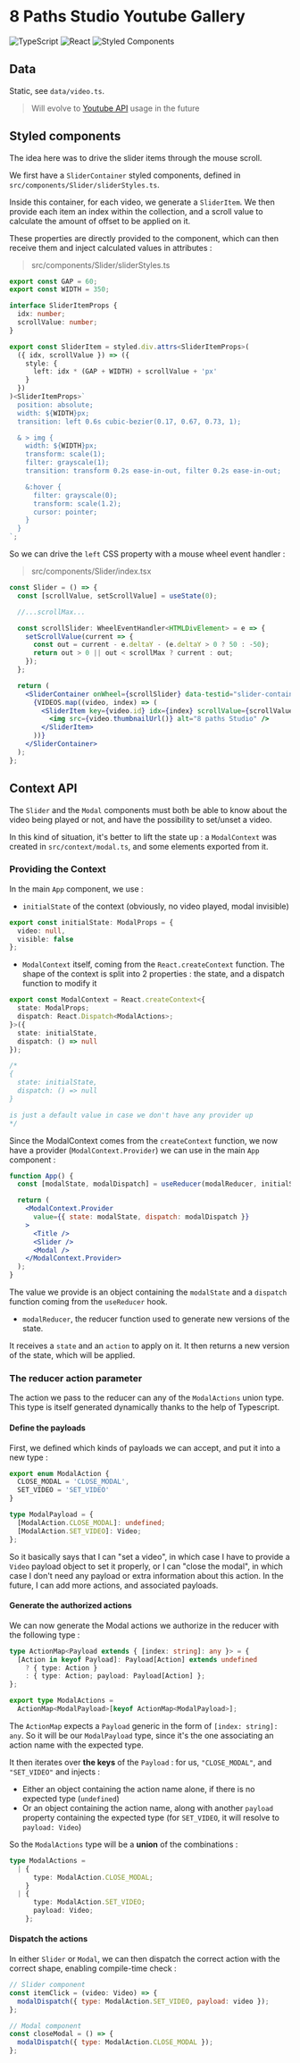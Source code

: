 # 8 Paths Studio Youtube Gallery

![TypeScript](https://img.shields.io/badge/typescript-%23007ACC.svg?style=flat-square&logo=typescript&logoColor=white)
![React](https://img.shields.io/badge/react-%2320232a.svg?style=flat-square&logo=react&logoColor=%2361DAFB)
![Styled Components](https://img.shields.io/badge/styled--components-DB7093?style=flat-square&logo=styled-components&logoColor=white)

## Data

Static, see `data/video.ts`.

> Will evolve to
> [Youtube API](https://developers.google.com/youtube/v3/docs/playlistItems/list)
> usage in the future

## Styled components

The idea here was to drive the slider items through the mouse scroll.

We first have a `SliderContainer` styled components, defined in
`src/components/Slider/sliderStyles.ts`.

Inside this container, for each video, we generate a `SliderItem`. We then
provide each item an index within the collection, and a scroll value to
calculate the amount of offset to be applied on it.

These properties are directly provided to the component, which can then receive
them and inject calculated values in attributes :

> src/components/Slider/sliderStyles.ts

```ts
export const GAP = 60;
export const WIDTH = 350;

interface SliderItemProps {
  idx: number;
  scrollValue: number;
}

export const SliderItem = styled.div.attrs<SliderItemProps>(
  ({ idx, scrollValue }) => ({
    style: {
      left: idx * (GAP + WIDTH) + scrollValue + 'px'
    }
  })
)<SliderItemProps>`
  position: absolute;
  width: ${WIDTH}px;
  transition: left 0.6s cubic-bezier(0.17, 0.67, 0.73, 1);

  & > img {
    width: ${WIDTH}px;
    transform: scale(1);
    filter: grayscale(1);
    transition: transform 0.2s ease-in-out, filter 0.2s ease-in-out;

    &:hover {
      filter: grayscale(0);
      transform: scale(1.2);
      cursor: pointer;
    }
  }
`;
```

So we can drive the `left` CSS property with a mouse wheel event handler :

> src/components/Slider/index.tsx

```jsx
const Slider = () => {
  const [scrollValue, setScrollValue] = useState(0);

  //...scrollMax...

  const scrollSlider: WheelEventHandler<HTMLDivElement> = e => {
    setScrollValue(current => {
      const out = current - e.deltaY - (e.deltaY > 0 ? 50 : -50);
      return out > 0 || out < scrollMax ? current : out;
    });
  };

  return (
    <SliderContainer onWheel={scrollSlider} data-testid="slider-container">
      {VIDEOS.map((video, index) => (
        <SliderItem key={video.id} idx={index} scrollValue={scrollValue}>
          <img src={video.thumbnailUrl()} alt="8 paths Studio" />
        </SliderItem>
      ))}
    </SliderContainer>
  );
};
```

## Context API

The `Slider` and the `Modal` components must both be able to know about the
video being played or not, and have the possibility to set/unset a video.

In this kind of situation, it's better to lift the state up : a `ModalContext`
was created in `src/context/modal.ts`, and some elements exported from it.

### Providing the Context

In the main `App` component, we use :

- `initialState` of the context (obviously, no video played, modal invisible)

```ts
export const initialState: ModalProps = {
  video: null,
  visible: false
};
```

- `ModalContext` itself, coming from the `React.createContext` function. The
  shape of the context is split into 2 properties : the state, and a dispatch
  function to modify it

```ts
export const ModalContext = React.createContext<{
  state: ModalProps;
  dispatch: React.Dispatch<ModalActions>;
}>({
  state: initialState,
  dispatch: () => null
});

/*
{
  state: initialState,
  dispatch: () => null
}

is just a default value in case we don't have any provider up
*/
```

Since the ModalContext comes from the `createContext` function, we now have a
provider (`ModalContext.Provider`) we can use in the main `App` component :

```jsx
function App() {
  const [modalState, modalDispatch] = useReducer(modalReducer, initialState);

  return (
    <ModalContext.Provider
      value={{ state: modalState, dispatch: modalDispatch }}
    >
      <Title />
      <Slider />
      <Modal />
    </ModalContext.Provider>
  );
}
```

The value we provide is an object containing the `modalState` and a `dispatch`
function coming from the `useReducer` hook.

- `modalReducer`, the reducer function used to generate new versions of the
  state.

It receives a `state` and an `action` to apply on it. It then returns a new
version of the state, which will be applied.

### The reducer action parameter

The action we pass to the reducer can any of the `ModalActions` union type. This
type is itself generated dynamically thanks to the help of Typescript.

#### Define the payloads

First, we defined which kinds of payloads we can accept, and put it into a new
type :

```ts
export enum ModalAction {
  CLOSE_MODAL = 'CLOSE_MODAL',
  SET_VIDEO = 'SET_VIDEO'
}

type ModalPayload = {
  [ModalAction.CLOSE_MODAL]: undefined;
  [ModalAction.SET_VIDEO]: Video;
};
```

So it basically says that I can "set a video", in which case I have to provide a
`Video` payload object to set it properly, or I can "close the modal", in which
case I don't need any payload or extra information about this action. In the
future, I can add more actions, and associated payloads.

#### Generate the authorized actions

We can now generate the Modal actions we authorize in the reducer with the
following type :

```ts
type ActionMap<Payload extends { [index: string]: any }> = {
  [Action in keyof Payload]: Payload[Action] extends undefined
    ? { type: Action }
    : { type: Action; payload: Payload[Action] };
};

export type ModalActions =
  ActionMap<ModalPayload>[keyof ActionMap<ModalPayload>];
```

The `ActionMap` expects a `Payload` generic in the form of
`[index: string]: any`. So it will be our `ModalPayload` type, since it's the
one associating an action name with the expected type.

It then iterates over **the keys** of the `Payload` : for us, `"CLOSE_MODAL"`,
and `"SET_VIDEO"` and injects :

- Either an object containing the action name alone, if there is no expected
  type (`undefined`)
- Or an object containing the action name, along with another `payload` property
  containing the expected type (for `SET_VIDEO`, it will resolve to
  `payload: Video`)

So the `ModalActions` type will be a **union** of the combinations :

```ts
type ModalActions =
  | {
      type: ModalAction.CLOSE_MODAL;
    }
  | {
      type: ModalAction.SET_VIDEO;
      payload: Video;
    };
```

#### Dispatch the actions

In either `Slider` or `Modal`, we can then dispatch the correct action with the
correct shape, enabling compile-time check :

```jsx
// Slider component
const itemClick = (video: Video) => {
  modalDispatch({ type: ModalAction.SET_VIDEO, payload: video });
};

// Modal component
const closeModal = () => {
  modalDispatch({ type: ModalAction.CLOSE_MODAL });
};
```
